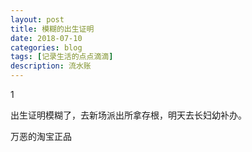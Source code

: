 ```yaml
---
layout: post
title: 模糊的出生证明
date: 2018-07-10
categories: blog
tags: [记录生活的点点滴滴]
description: 流水账
---
```


1 

出生证明模糊了，去新场派出所拿存根，明天去长妇幼补办。

万恶的淘宝正品







